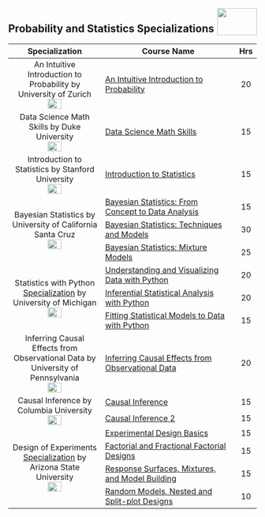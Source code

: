 <img align="right" width="80" height="55" src="https://github.com/cs-MohamedAyman/Coursera-Specializations/blob/master/organizations-logos/coursera.jpg">

## Probability and Statistics Specializations

<table>
    <thead>
        <tr>
            <th width="40%">Specialization</th>
            <th width="60%">Course Name</th>
            <th>Hrs</th>
        </tr>
    </thead>
    <tbody>
            <tr>
                <td rowspan=1 align=center>
An Intuitive Introduction to Probability by University of Zurich<br>
<img src="https://github.com/cs-MohamedAyman/Coursera-Specializations/blob/master/organizations-logos/university%20of%20zurich.jpg" width="40%">
                </td>
                <td><a href="https://www.coursera.org/learn/introductiontoprobability">An Intuitive Introduction to Probability</a></td>
                <td align="center">20</td>
            </tr>
            <tr>
                <td rowspan=1 align=center>
Data Science Math Skills by Duke University<br>
<img src="https://github.com/cs-MohamedAyman/Coursera-Specializations/blob/master/organizations-logos/duke%20university.jpg" width="40%">
                </td>
                <td><a href="https://www.coursera.org/learn/datasciencemathskills">Data Science Math Skills</a></td>
                <td align="center">15</td>
            </tr>
            <tr>
                <td rowspan=1 align=center>
Introduction to Statistics by Stanford University<br>
<img src="https://github.com/cs-MohamedAyman/Coursera-Specializations/blob/master/organizations-logos/stanford%20university.jpg" width="40%">
                </td>
                <td><a href="https://www.coursera.org/learn/stanford-statistics">Introduction to Statistics</a></td>
                <td align="center">15</td>
            </tr>
            <tr>
                <td rowspan=3 align=center>
Bayesian Statistics by University of California Santa Cruz 
<br>
<img src="https://github.com/cs-MohamedAyman/Coursera-Specializations/blob/master/organizations-logos/university%20of%20california%20santa%20cruz.jpg" width="40%">
                </td>
                <td><a href="https://www.coursera.org/learn/bayesian-statistics">Bayesian Statistics: From Concept to Data Analysis</a></td>
                <td align="center">15</td>
            </tr>
            <tr>
                <td><a href="https://www.coursera.org/learn/mcmc-bayesian-statistics">Bayesian Statistics: Techniques and Models</a></td>
                <td align="center">30</td>
            </tr>
            <tr>
                <td><a href="https://www.coursera.org/learn/mixture-models">Bayesian Statistics: Mixture Models</a></td>
                <td align="center">25</td>
            </tr>
            <tr>
                <td rowspan=3 align=center>
Statistics with Python  
<a href="https://www.coursera.org/specializations/statistics-with-python">Specialization</a> by University of Michigan<br>
<img src="https://github.com/cs-MohamedAyman/Coursera-Specializations/blob/master/organizations-logos/university%20of%20michigan.jpg" width="40%">
                </td>
                <td><a href="https://www.coursera.org/learn/understanding-visualization-data">Understanding and Visualizing Data with Python</a></td>
                <td align="center">20</td>
            </tr>
            <tr>
                <td><a href="https://www.coursera.org/learn/inferential-statistical-analysis-python">Inferential Statistical Analysis with Python</a></td>
                <td align="center">20</td>
            </tr>
            <tr>
                <td><a href="https://www.coursera.org/learn/fitting-statistical-models-data-python">Fitting Statistical Models to Data with Python</a></td>
                <td align="center">15</td>
            </tr>
            <tr>
                <td rowspan=1 align=center>
Inferring Causal Effects from Observational Data by University of Pennsylvania<br>
<img src="https://github.com/cs-MohamedAyman/Coursera-Specializations/blob/master/organizations-logos/university%20of%20pennsylvania.jpg" width="40%">
                </td>
                <td><a href="https://www.coursera.org/learn/crash-course-in-causality">Inferring Causal Effects from Observational Data</a></td>
                <td align="center">20</td>
            </tr>
            <tr>
                <td rowspan=2 align=center>
Causal Inference by Columbia University 
<br>
<img src="https://github.com/cs-MohamedAyman/Coursera-Specializations/blob/master/organizations-logos/columbia%20university.jpg" width="40%">
                </td>
                <td><a href="https://www.coursera.org/learn/causal-inference">Causal Inference</a></td>
                <td align="center">15</td>
            </tr>
            <tr>
                <td><a href="https://www.coursera.org/learn/causal-inference-2">Causal Inference 2</a></td>
                <td align="center">15</td>
            </tr>
            <tr>
                <td rowspan=4 align=center>
Design of Experiments  
<a href="https://www.coursera.org/specializations/design-experiments">Specialization</a> by Arizona State University<br>
<img src="https://github.com/cs-MohamedAyman/Coursera-Specializations/blob/master/organizations-logos/arizona%20state%20university.jpg" width="40%">
                </td>
                <td><a href="https://www.coursera.org/learn/introduction-experimental-design-basics">Experimental Design Basics</a></td>
                <td align="center">15</td>
            </tr>
            <tr>
                <td><a href="https://www.coursera.org/learn/factorial-fractional-factorial-designs">Factorial and Fractional Factorial Designs</a></td>
                <td align="center">15</td>
            </tr>
            <tr>
                <td><a href="https://www.coursera.org/learn/response-surfaces-mixtures-model-building">Response Surfaces, Mixtures, and Model Building</a></td>
                <td align="center">15</td>
            </tr>
            <tr>
                <td><a href="https://www.coursera.org/learn/random-models-nested-split-plot-designs">Random Models, Nested and Split-plot Designs</a></td>
                <td align="center">10</td>
            </tr>
    </tbody>
</table>
